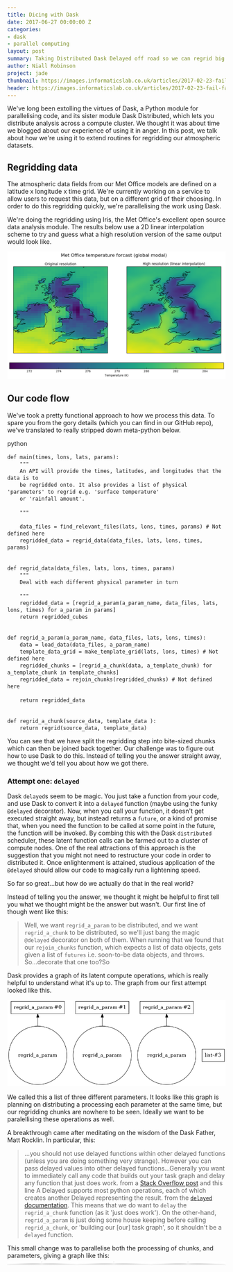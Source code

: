 ```yaml
---
title: Dicing with Dask
date: 2017-06-27 00:00:00 Z
categories:
- dask
- parallel computing
layout: post
summary: Taking Distributed Dask Delayed off road so we can regrid big data
author: Niall Robinson
project: jade
thumbnail: https://images.informaticslab.co.uk/articles/2017-02-23-fail-fast-with-cloud/static-conn4.gif
header: https://images.informaticslab.co.uk/articles/2017-02-23-fail-fast-with-cloud/dna.jpg
---
```


We've long been extolling the virtues of Dask, a Python module for parallelising code, and its sister module Dask Distributed, which lets you distribute analysis across a compute cluster. We thought it was about time we blogged about our experience of using it in anger. In this post, we talk about how we're using it to extend routines for regridding our atmospheric datasets.

## Regridding data
The atmospheric data fields from our Met Office models are defined on a latitude x longitude x time grid. We're currently working on a service to allow users to request this data, but on a different grid of their choosing. In order to do this regridding quickly, we're parallelising the work using Dask.

We're doing the regridding using Iris, the Met Office's excellent open source data analysis module. The results below use a 2D linear interpolation scheme to try and guess what a high resolution version of the same output would look like.

![Regridding](./cfresolutions.png)

## Our code flow
We've took a pretty functional approach to how we process this data. To spare you from the gory details (which you can find in our GitHub repo), we've translated to really stripped down meta-python below.

python
```
def main(times, lons, lats, params):
    """
    An API will provide the times, latitudes, and longitudes that the data is to
    be regridded onto. It also provides a list of physical 'parameters' to regrid e.g. 'surface temperature'
    or 'rainfall amount'.

    """

    data_files = find_relevant_files(lats, lons, times, params) # Not defined here
    regridded_data = regrid_data(data_files, lats, lons, times, params)


def regrid_data(data_files, lats, lons, times, params)
    """
    Deal with each different physical parameter in turn
    
    """
    regridded_data = [regrid_a_param(a_param_name, data_files, lats, lons, times) for a_param in params]
    return regridded_cubes
    

def regrid_a_param(a_param_name, data_files, lats, lons, times):
    data = load_data(data_files, a_param_name)
    template_data_grid = make_template_grid(lats, lons, times) # Not defined here
    regridded_chunks = [regrid_a_chunk(data, a_template_chunk) for a_template_chunk in template_chunks]
    regridded_data = rejoin_chunks(regridded_chunks) # Not defined here
    
    return regridded_data


def regrid_a_chunk(source_data, template_data ):
    return regrid(source_data, template_data)
```

You can see that we have split the regridding step into bite-sized chunks which can then be joined back together. Our challenge was to figure out how to use Dask to do this. Instead of telling you the answer straight away, we thought we'd tell you about how we got there.

### Attempt one: `delayed`
Dask `delayed`s seem to be magic. You just take a function from your code, and use Dask to convert it into a `delayed` function (maybe using the funky `@delayed` decorator). Now, when you call your function, it doesn't get executed straight away, but instead returns a `future`, or a kind of promise that, when you need the function to be called at some point in the future, the function will be invoked. By combing this with the Dask `distributed` scheduler, these latent function calls can be farmed out to a cluster of compute nodes. One of the real attractions of this approach is the suggestion that you might not need to restructure your code in order to distributed it. Once enlightenment is attained, studious application of the `@delayed` should allow our code to magically run a lightening speed.

So far so great...but how do we actually do that in the real world?

Instead of telling you the answer, we thought it might be helpful to first tell you what we thought might be the answer but wasn't. Our first line of though went like this:
> Well, we want `regrid_a_param` to be distributed, and we want `regrid_a_chunk` to be distributed, so we'll just bang the magic `@delayed` decorator on both of them. When running that we found that our `rejoin_chunks` function, which expects a list of data objects, gets given a list of `futures` i.e. soon-to-be data objects, and throws. So...decorate that one too?So

Dask provides a graph of its latent compute operations, which is really helpful to understand what it's up to. The graph from our first attempt looked like this.

![Failed delayed 1](./delayed_a.png)

We called this a list of three different parameters. It looks like this graph is planning on distributing a processing each parameter at the same time, but our regridding chunks are nowhere to be seen. Ideally we want to be paralellising these operations as well.

A breakthrough came after meditating on the wisdom of the Dask Father, Matt Rocklin. In particular, this:
>...you should not use delayed functions within other delayed functions (unless you are doing something very strange). However you can pass delayed values into other delayed functions...Generally you want to immediately call any code that builds out your task graph and delay any function that just does work.
from a [Stack Overflow post](https://stackoverflow.com/questions/44427981/how-to-recursively-compute-delayed-in-collection) and this line
> A Delayed supports most python operations, each of which creates another Delayed representing the result.
from the [`delayed` documentation](http://dask.pydata.org/en/latest/delayed-overview.html).
This means that we do want to `delay` the `regrid_a_chunk` function (as it 'just does work'). On the other-hand, `regrid_a_param` is just doing some house keeping before calling `regrid_a_chunk`, or 'building our [our] task graph', so it shouldn't be a `delayed` function.

This small change was to parallelise both the processing of chunks, and parameters, giving a graph like this:
![Working delayed](./delayed_b.png)